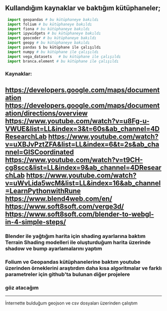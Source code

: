 ## Kullandığım kaynaklar ve baktığım kütüphaneler;

```python
 import geopandas # bu kütüphaneye bakıldı
 import folium # bu kütüphaneye bakıldı
 import fiona # bu kütüphaneye bakıldı
 import ipywidgets # bu kütüphaneye bakıldı
 import geocoder # bu kütüphaneye bakıldı
 import geopy # bu kütüphaneye bakıldı
 import pandas $ bu kütüphane ile çalışıldı
 import numpy # bu kütüphane ile çalışıldı
 import vega_datasets   # bu kütüphane ile çalışıldı
 import branca.element # bu kütüphane ile çalışıldı
```
### Kaynaklar: 
https://developers.google.com/maps/documentation
https://developers.google.com/maps/documentation/directions/overview
https://www.youtube.com/watch?v=u8Fg-u-VWUE&list=LL&index=3&t=60s&ab_channel=4DResearchLab
https://www.youtube.com/watch?v=uXBJvPztZFA&list=LL&index=6&t=2s&ab_channel=GISCoordinated
https://www.youtube.com/watch?v=t9CH-cg8scc&list=LL&index=9&ab_channel=4DResearchLab
https://www.youtube.com/watch?v=uWvLida5wcM&list=LL&index=16&ab_channel=LearnPythonwithRune
https://www.blend4web.com/en/
https://www.soft8soft.com/verge3d/
https://www.soft8soft.com/blender-to-webgl-in-4-simple-steps/
-----------------------------------------------------------------
### Blender ile yağtığım harita için shading ayarlarına baktım Terrain Shading modelleri ile oluşturduğum harita üzerinde shadow ve bump ayarlamalarını yaptım
### Folium ve Geopandas kütüphanelerine baktım youtube üzerinden örneklerini araştırdım daha kısa algoritmalar ve farklı parametreler için github'ta bulunan diğer projelere 
### göz atacağım
-----------------------------------------------------------------


İnternette bulduğum geojson ve csv dosyaları üzerinden çalıştım 
